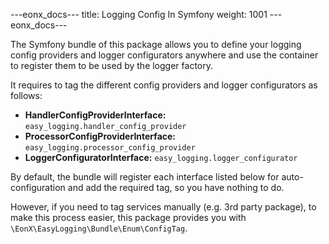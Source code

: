 ---eonx_docs---
title: Logging Config In Symfony
weight: 1001
---eonx_docs---

The Symfony bundle of this package allows you to define your logging config providers and logger configurators anywhere
and use the container to register them to be used by the logger factory.

It requires to tag the different config providers and logger configurators as follows:

- **HandlerConfigProviderInterface:** `easy_logging.handler_config_provider`
- **ProcessorConfigProviderInterface:** `easy_logging.processor_config_provider`
- **LoggerConfiguratorInterface:** `easy_logging.logger_configurator`

By default, the bundle will register each interface listed below for auto-configuration and add the required
tag, so you have nothing to do.

However, if you need to tag services manually (e.g. 3rd party package), to make this process easier,
this package provides you with `\EonX\EasyLogging\Bundle\Enum\ConfigTag`.
